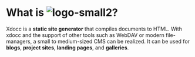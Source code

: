 # What is ![logo-small2](${root}/design/xdocc-logo.svg)?

Xdocc is a <strong>static site generator</strong> that compiles documents to HTML. 
With xdocc and the support of other tools such as WebDAV or modern file-managers, a small to 
medium-sized CMS can be realized. It can be used for <strong>blogs</strong>, <strong>project sites</strong>, 
<strong>landing pages</strong>, and <strong>galleries</strong>.

